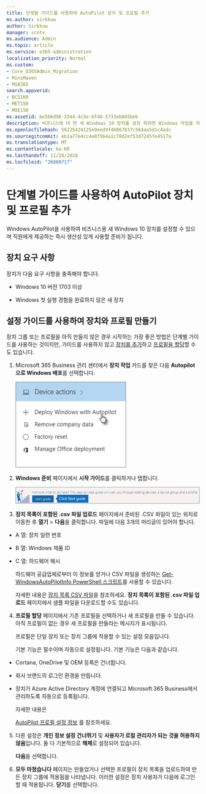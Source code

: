 ```yaml
---
title: 단계별 가이드를 사용하여 AutoPilot 장치 및 프로필 추가
ms.author: sirkkuw
author: Sirkkuw
manager: scotv
ms.audience: Admin
ms.topic: article
ms.service: o365-administration
localization_priority: Normal
ms.custom:
- Core_O365Admin_Migration
- MiniMaven
- MSB365
search.appverid:
- BCS160
- MET150
- MOE150
ms.assetid: be5b6d90-3344-4c5e-bf40-5733eb845beb
description: 비즈니스에 대 한 새 Windows 10 장치를 설정 하려면 Windows 작업을 자동화할을 사용 하는 방법에 알아봅니다.
ms.openlocfilehash: 56225424125e9eed9f46867837c564aa5d1c4adc
ms.sourcegitcommit: eb1a77e4cc4e8f564a1c78d2ef53d7245fe4517a
ms.translationtype: MT
ms.contentlocale: ko-KR
ms.lasthandoff: 11/28/2018
ms.locfileid: "26869717"
---
```

# <a name="use-the-step-by-step-guide-to-add-autopilot-devices-and-profile"></a>단계별 가이드를 사용하여 AutoPilot 장치 및 프로필 추가

Windows AutoPilot을 사용하여 비즈니스용 새 Windows 10 장치를 설정할 수 있으며 직원에게 제공하는 즉시 생산성 있게 사용할 준비가 됩니다.
  
## <a name="device-requirements"></a>장치 요구 사항

장치가 다음 요구 사항을 충족해야 합니다.
  
- Windows 10 버전 1703 이상
    
- Windows 첫 실행 경험을 완료하지 않은 새 장치
    
## <a name="use-the-setup-guide-to-create-devices-and-profiles"></a>설정 가이드를 사용하여 장치와 프로필 만들기

장치 그룹 또는 프로필을 아직 만들지 않은 경우 시작하는 가장 좋은 방법은 단계별 가이드를 사용하는 것이지만, 가이드를 사용하지 않고 [장치를 추가](create-and-edit-autopilot-devices.md)하고 [프로필을 할당](create-and-edit-autopilot-profiles.md)할 수도 있습니다. 
  
1. Microsoft 365 Business 관리 센터에서 **장치 작업** 카드를 찾은 다음 **Autopilot으로 Windows 배포**를 선택합니다.
    
    ![On the Device actions card, choose Deploy Windows with Autopilot.](media/160d5c2a-11a8-48f9-a8aa-70f084b85448.png)
  
2. **Windows 준비** 페이지에서 **시작 가이드**를 클릭하거나 탭합니다.
    
    ![Click Start guide for step-by-step instructions for Autopilot.](media/31662655-d1e6-437d-87ea-c0dec5da56f7.png)
  
3. **장치 목록이 포함된 .csv 파일 업로드** 페이지에서 준비된 .CSV 파일이 있는 위치로 이동한 후 **열기** \> **다음**을 클릭합니다. 파일에 다음 3개의 머리글이 있어야 합니다.
    
  - A 열: 장치 일련 번호
    
  - B 열: Windows 제품 ID
    
  - C 열: 하드웨어 해시
    
    하드웨어 공급업체로부터 이 정보를 얻거나 CSV 파일을 생성하는 [Get-WindowsAutoPilotInfo PowerShell 스크립트](https://www.powershellgallery.com/packages/Get-WindowsAutoPilotInfo)를 사용할 수 있습니다. 
    
    자세한 내용은 [장치 목록 CSV 파일](https://support.office.com/article/932e3676-2491-49f0-9177-d893d2f5276e)을 참조하세요. **장치 목록이 포함된 .csv 파일 업로드** 페이지에서 샘플 파일을 다운로드할 수도 있습니다. 
    
4. **프로필 할당** 페이지에서 기존 프로필을 선택하거나 새 프로필을 만들 수 있습니다. 아직 프로필이 없는 경우 새 프로필을 만들라는 메시지가 표시됩니다. 
    
    프로필은 단일 장치 또는 장치 그룹에 적용할 수 있는 설정 모음입니다.
    
    기본 기능은 필수이며 자동으로 설정됩니다. 기본 기능은 다음과 같습니다.
    
  - Cortana, OneDrive 및 OEM 등록은 건너뜁니다.
    
  - 회사 브랜드의 로그인 환경을 만듭니다.
    
  - 장치가 Azure Active Directory 계정에 연결되고 Microsoft 365 Business에서 관리하도록 자동으로 등록됩니다.
    
    자세한 내용은
    
    [AutoPilot 프로필 설정 정보](autopilot-profile-settings.md) 를 참조하세요. 
    
5. 다른 설정은 **개인 정보 설정 건너뛰기** 및 **사용자가 로컬 관리자가 되는 것을 허용하지 않음**입니다. 둘 다 기본적으로 **해제**로 설정되어 있습니다. 
    
    **다음**을 선택합니다.
    
6. **모두 마쳤습니다** 페이지는 만들었거나 선택한 프로필이 장치 목록을 업로드하여 만든 장치 그룹에 적용됨을 나타냅니다. 이러한 설정은 장치 사용자가 다음에 로그인할 때 적용됩니다. **닫기**를 선택합니다.
    
